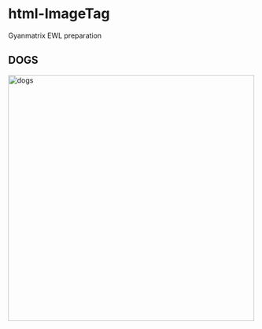 # html-ImageTag
Gyanmatrix EWL preparation
<!DOCTYPE html>
<html>
  <head>
  <h2>DOGS</h2>
  </head>
  <body>
    <img src="https://wallpaperaccess.com/full/401488.jpg" alt="dogs" width=500px>
       
  </body>
</html>
